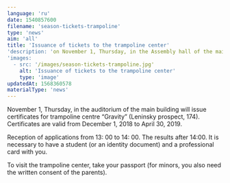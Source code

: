 ```yaml
---
language: 'ru'
date: 1540857600
filename: 'season-tickets-trampoline'
type: 'news'
aim: 'all'
title: 'Issuance of tickets to the trampoline center'
'description: 'on November 1, Thursday, in the Assembly hall of the main building will be given certificates to visit the trampoline...'
'images:
  - src: '/images/season-tickets-trampoline.jpg'
    alt: 'Issuance of tickets to the trampoline center'
    type: 'image'
updatedAt: 1568360578
materialType: 'news'
---
```

November 1, Thursday, in the auditorium of the main building will issue certificates for trampoline centre “Gravity” (Leninsky prospect, 174). Certificates are valid from December 1, 2018 to April 30, 2019.

Reception of applications from 13: 00 to 14: 00. The results after 14:00. It is necessary to have a student (or an identity document) and a professional card with you.

To visit the trampoline center, take your passport (for minors, you also need the written consent of the parents).
